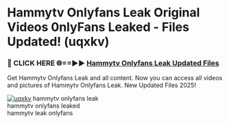 # Hammytv Onlyfans Leak Original Videos 0nlyFans Leaked - Files Updated! (uqxkv)

<h3>🔴 CLICK HERE 🌐==►► <a href="https://tinyurl.com/3hn5wdd3" rel="nofollow">Hammytv Onlyfans Leak Updated Files</a></h3>

Get Hammytv Onlyfans Leak and all content. Now you can access all videos and pictures of Hammytv Onlyfans Leak. New Updated Files 2025!

[![uqxkv](https://i.imgur.com/4HnBqBT.gif)](https://tinyurl.com/3hn5wdd3)
hammytv onlyfans leak<br>
hammytv onlyfans leaked<br>
hammytv leak onlyfans